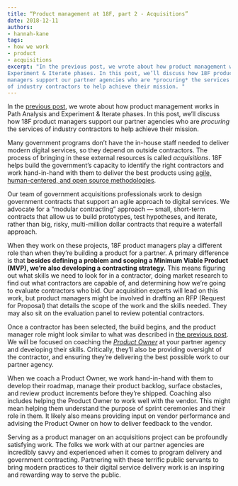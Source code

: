 ```yaml
---
title: “Product management at 18F, part 2 - Acquisitions”
date: 2018-12-11
authors:
- hannah-kane
tags:
- how we work
- product
- acquisitions
excerpt: "In the previous post, we wrote about how product management works in Path Analysis and
Experiment & Iterate phases. In this post, we’ll discuss how 18F product
managers support our partner agencies who are *procuring* the services
of industry contractors to help achieve their mission. "
---
```


In the [previous post](https://18f.gsa.gov/2018/12/04/product-management-at-18f-part-1-new-engagements/),
we wrote about how product management works in Path Analysis and
Experiment & Iterate phases. In this post, we’ll discuss how 18F product
managers support our partner agencies who are *procuring* the services
of industry contractors to help achieve their mission.

Many government programs don’t have the in-house staff needed to deliver
modern digital services, so they depend on outside contractors. The
process of bringing in these external resources is called
*acquisitions*. 18F helps build the government’s capacity to identify
the right contractors and work hand-in-hand with them to deliver the
best products using [agile, human-centered, and open source methodologies](https://18f.gsa.gov/partnership-principles/).

Our team of government acquisitions professionals work to design
government contracts that support an agile approach to digital services.
We advocate for a “modular contracting” approach — small, short-term
contracts that allow us to build prototypes, test hypotheses, and
iterate, rather than big, risky, multi-million dollar contracts that
require a waterfall approach.

When they work on these projects, 18F product managers play a different
role than when they’re building a product for a partner. A primary
difference is that **besides defining a problem and scoping a Minimum
Viable Product (MVP), we’re also developing a contracting strategy.**
This means figuring out what skills we need to look for in a contractor,
doing market research to find out what contractors are capable of, and
determining how we’re going to evaluate contractors who bid. Our
acquisition experts will lead on this work, but product managers might
be involved in drafting an RFP (Request for Proposal) that details the
scope of the work and the skills needed. They may also sit on the
evaluation panel to review potential contractors.

Once a contractor has been selected, the build begins, and the product
manager role might look similar to what was described in [the previous post](https://18f.gsa.gov/2018/12/04/product-management-at-18f-part-1-new-engagements/). We will be focused on coaching the [*Product Owner*](https://18f.gsa.gov/2018/04/17/so-youre-a-product-owner/) at
your partner agency and developing their skills. Critically, they’ll
also be providing oversight of the contractor, and ensuring they’re
delivering the best possible work to our partner agency.

When we coach a Product Owner, we work hand-in-hand with them to develop
their roadmap, manage their product backlog, surface obstacles, and
review product increments before they’re shipped. Coaching also includes
helping the Product Owner to work well with the vendor. This might mean
helping them understand the purpose of sprint ceremonies and their role
in them. It likely also means providing input on vendor performance and
advising the Product Owner on how to deliver feedback to the vendor.

Serving as a product manager on an acquisitions project can be
profoundly satisfying work. The folks we work with at our partner
agencies are incredibly savvy and experienced when it comes to program
delivery and government contracting. Partnering with these terrific
public servants to bring modern practices to their digital service
delivery work is an inspiring and rewarding way to serve the public.

